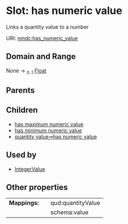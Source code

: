 
# Slot: has numeric value


Links a quantity value to a number

URI: [nmdc:has_numeric_value](https://microbiomedata/meta/has_numeric_value)


## Domain and Range

None &#8594;  <sub>0..1</sub> [Float](types/Float.md)

## Parents


## Children

 *  [has maximum numeric value](has_maximum_numeric_value.md)
 *  [has minimum numeric value](has_minimum_numeric_value.md)
 *  [quantity value➞has numeric value](quantity_value_has_numeric_value.md)

## Used by

 * [IntegerValue](IntegerValue.md)

## Other properties

|  |  |  |
| --- | --- | --- |
| **Mappings:** | | qud:quantityValue |
|  | | schema:value |

